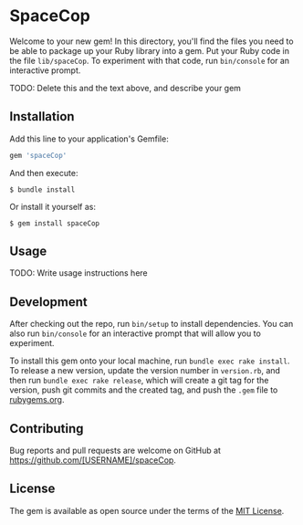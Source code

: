 # SpaceCop

Welcome to your new gem! In this directory, you'll find the files you need to be able to package up your Ruby library into a gem. Put your Ruby code in the file `lib/spaceCop`. To experiment with that code, run `bin/console` for an interactive prompt.

TODO: Delete this and the text above, and describe your gem

## Installation

Add this line to your application's Gemfile:

```ruby
gem 'spaceCop'
```

And then execute:

    $ bundle install

Or install it yourself as:

    $ gem install spaceCop

## Usage

TODO: Write usage instructions here

## Development

After checking out the repo, run `bin/setup` to install dependencies. You can also run `bin/console` for an interactive prompt that will allow you to experiment.

To install this gem onto your local machine, run `bundle exec rake install`. To release a new version, update the version number in `version.rb`, and then run `bundle exec rake release`, which will create a git tag for the version, push git commits and the created tag, and push the `.gem` file to [rubygems.org](https://rubygems.org).

## Contributing

Bug reports and pull requests are welcome on GitHub at https://github.com/[USERNAME]/spaceCop.

## License

The gem is available as open source under the terms of the [MIT License](https://opensource.org/licenses/MIT).
